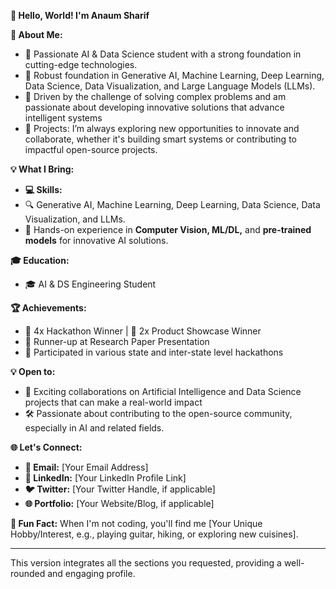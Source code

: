 **👋 Hello, World! I'm Anaum Sharif**

**🚀 About Me:**
- 🌟 Passionate AI & Data Science student with a strong foundation in cutting-edge technologies.
- 🔭 Robust foundation in Generative AI, Machine Learning, Deep Learning, Data Science, Data Visualization, and Large Language Models (LLMs).
- 🤔 Driven by the challenge of solving complex problems and am passionate about developing innovative solutions that advance intelligent systems
- 🌱 Projects: I’m always exploring new opportunities to innovate and collaborate, whether it's building smart systems or contributing to impactful open-source projects.
  
**💡 What I Bring:**
- **💻 Skills:**
- 🔍 Generative AI, Machine Learning, Deep Learning, Data Science, Data Visualization, and LLMs.
- 🤖 Hands-on experience in **Computer Vision, ML/DL,** and **pre-trained models** for innovative AI solutions.

**🎓 Education:**
- 🎓 AI & DS Engineering Student

**🏆 Achievements:**
- 🥇 4x Hackathon Winner | 🥇 2x Product Showcase Winner
- 🏅 Runner-up at Research Paper Presentation
- 🎉 Participated in various state and inter-state level hackathons

**💡 Open to:**
- 🤝 Exciting collaborations on Artificial Intelligence and Data Science projects that can make a real-world impact
- 🛠️  Passionate about contributing to the open-source community, especially in AI and related fields.

**🌐 Let's Connect:**
- **📧 Email:** [Your Email Address]
- **💼 LinkedIn:** [Your LinkedIn Profile Link]
- **🐦 Twitter:** [Your Twitter Handle, if applicable]
- **🌐 Portfolio:** [Your Website/Blog, if applicable]

**🎉 Fun Fact:**
When I'm not coding, you'll find me [Your Unique Hobby/Interest, e.g., playing guitar, hiking, or exploring new cuisines].

---

This version integrates all the sections you requested, providing a well-rounded and engaging profile.

<!--
**anaumsharif/anaumsharif** is a ✨ _special_ ✨ repository because its `README.md` (this file) appears on your GitHub profile.

Here are some ideas to get you started:

- 🔭 I’m currently working on ...
- 🌱 I’m currently learning ...
- 👯 I’m looking to collaborate on ...
- 🤔 I’m looking for help with ...
- 💬 Ask me about ...
- 📫 How to reach me: ...
- 😄 Pronouns: ...
- ⚡ Fun fact: ...
-->
